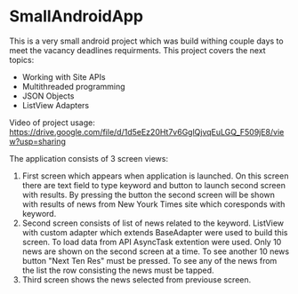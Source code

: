 # SmallAndroidApp
This is a very small android project which was build withing couple days to meet the vacancy deadlines requirments. 
This project covers the next topics:
- Working with Site APIs
- Multithreaded programming
- JSON Objects
- ListView Adapters

Video of project usage: https://drive.google.com/file/d/1d5eEz20Ht7v6GglQjvqEuLGQ_F509jE8/view?usp=sharing

The application consists of 3 screen views:
1. First screen which appears when application is launched. 
On this screen there are text field to type keyword and button to launch second screen with results.
By pressing the button the second screen will be shown with results of news from New Yourk Times site which coresponds with keyword.
2. Second screen consists of list of news related to the keyword. ListView with custom adapter which extends BaseAdapter 
were used to build this screen. To load data from API AsyncTask extention were used.
Only 10 news are shown on the second screen at a time. 
To see another 10 news button "Next Ten Res" must be pressed. 
To see any of the news from the list the row consisting the news must be tapped.
3. Third screen shows the news selected from previouse screen. 

